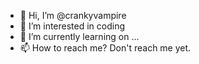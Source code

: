 - 👋 Hi, I’m @crankyvampire
- 👀 I’m interested in coding
- 🌱 I’m currently learning on ...
- 📫 How to reach me? Don't reach me yet.

<!---
crankyvampire/crankyvampire is a ✨ special ✨ repository because its `README.md` (this file) appears on your GitHub profile.
You can click the Preview link to take a look at your changes.
--->
